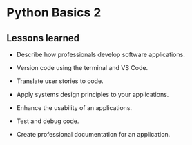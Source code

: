 # Python Basics 2

## Lessons learned

- Describe how professionals develop software applications.

- Version code using the terminal and VS Code.

- Translate user stories to code.

- Apply systems design principles to your applications.

- Enhance the usability of an applications.

- Test and debug code.

- Create professional documentation for an application.

